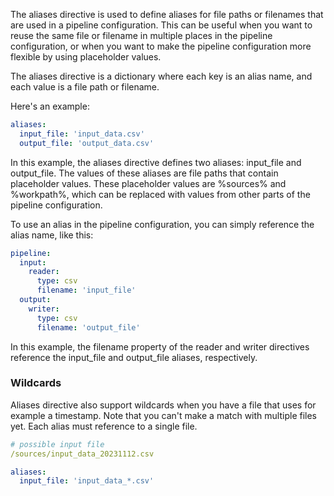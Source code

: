 The aliases directive is used to define aliases for file paths or filenames that are used in a pipeline configuration. This can be useful when you want to reuse the same file or filename in multiple places in the pipeline configuration, or when you want to make the pipeline configuration more flexible by using placeholder values.

The aliases directive is a dictionary where each key is an alias name, and each value is a file path or filename.

Here's an example:

```yaml
aliases:
  input_file: 'input_data.csv'
  output_file: 'output_data.csv'
```

In this example, the aliases directive defines two aliases: input_file and output_file. The values of these aliases are file paths that contain placeholder values. These placeholder values are %sources% and %workpath%, which can be replaced with values from other parts of the pipeline configuration.

To use an alias in the pipeline configuration, you can simply reference the alias name, like this:

```yaml
pipeline:
  input:
    reader:
      type: csv
      filename: 'input_file'
  output:
    writer:
      type: csv
      filename: 'output_file'
```

In this example, the filename property of the reader and writer directives reference the input_file and output_file aliases, respectively.

### Wildcards
Aliases directive also support wildcards when you have a file that uses for example a timestamp.
Note that you can't make a match with multiple files yet. Each alias must reference to a single file.

```yaml
# possible input file
/sources/input_data_20231112.csv

aliases:
  input_file: 'input_data_*.csv'
```